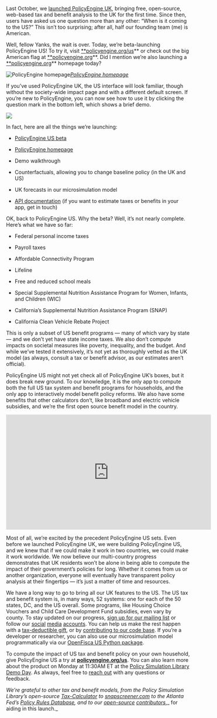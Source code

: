 Last October, we [launched PolicyEngine UK](https://blog.policyengine.org/make-everyone-a-policymaker-dc7b00bdb143), bringing free, open-source, web-based tax and benefit analysis to the UK for the first time. Since then, users have asked us one question more than any other: “When is it coming to the US?” This isn’t too surprising; after all, half our founding team (me) is American.

Well, fellow Yanks, the wait is over. Today, we’re beta-launching PolicyEngine US! To try it, visit [\*\*policyengine.org/us](http://policyengine.org/us)** or check out the big American flag at [**policyengine.org](https://policyengine.org/)**. Did I mention we’re also launching a [**policyengine.org](https://policyengine.org)\*\* homepage today?

![[PolicyEngine homepage](http://policyengine.org)](https://cdn-images-1.medium.com/max/7636/1*VWLFVXNrF1Gss2euuXE7tA.png)_[PolicyEngine homepage](http://policyengine.org)_

If you’ve used PolicyEngine UK, the US interface will look familiar, though without the society-wide impact page and with a different default screen. If you’re new to PolicyEngine, you can now see how to use it by clicking the question mark in the bottom left, which shows a brief demo.

![](https://cdn-images-1.medium.com/max/7636/1*S5B_j1lpVm6TuPnbZCzfYQ.png)

In fact, here are all the things we’re launching:

- [PolicyEngine US beta](https://policyengine.org/us)

- [PolicyEngine homepage](https://policyengine.org)

- Demo walkthrough

- Counterfactuals, allowing you to change baseline policy (in the UK and US)

- UK forecasts in our microsimulation model

- [API documentation](https://docs.google.com/document/d/1y-kRDOssYyRwEVTsntqGxoBtvFS4HKMQD-U0Ga9YzJE/) (if you want to estimate taxes or benefits in your app, get in touch)

OK, back to PolicyEngine US. Why the beta? Well, it’s not nearly complete. Here’s what we have so far:

- Federal personal income taxes

- Payroll taxes

- Affordable Connectivity Program

- Lifeline

- Free and reduced school meals

- Special Supplemental Nutrition Assistance Program for Women, Infants, and Children (WIC)

- California’s Supplemental Nutrition Assistance Program (SNAP)

- California Clean Vehicle Rebate Project

This is only a subset of US benefit programs — many of which vary by state — and we don’t yet have state income taxes. We also don’t compute impacts on societal measures like poverty, inequality, and the budget. And while we’ve tested it extensively, it’s not yet as thoroughly vetted as the UK model (as always, consult a tax or benefit advisor, as our estimates aren’t official).

PolicyEngine US might not yet check all of PolicyEngine UK’s boxes, but it does break new ground. To our knowledge, it is the only app to compute both the full US tax system and benefit programs for households, and the only app to interactively model benefit policy reforms. We also have some benefits that other calculators don’t, like broadband and electric vehicle subsidies, and we’re the first open source benefit model in the country.

<center><iframe width="560" height="315" src="https://www.youtube.com/embed/GUX665_cgbQ" frameborder="0" allowfullscreen></iframe></center>

Most of all, we’re excited by the precedent PolicyEngine US sets. Even before we launched PolicyEngine UK, we were building PolicyEngine US, and we knew that if we could make it work in two countries, we could make it work worldwide. We now believe our multi-country progress demonstrates that UK residents won’t be alone in being able to compute the impact of their government’s policies for long. Whether it comes from us or another organization, everyone will eventually have transparent policy analysis at their fingertips — it’s just a matter of time and resources.

We have a long way to go to bring all our UK features to the US. The US tax and benefit system is, in many ways, 52 systems: one for each of the 50 states, DC, and the US overall. Some programs, like Housing Choice Vouchers and Child Care Development Fund subsidies, even vary by county. To stay updated on our progress, [sign up for our mailing list](https://mailchi.mp/7b89fef927ca/general) or follow our [social](http://twitter.com/thepolicyengine) [media](http://facebook.com/thepolicyengine) [accounts](https://linkedin.com/company/thepolicyengine). You can help us make the rest happen with a [tax-deductible gift](https://opencollective.com/psl), or by [contributing to our code base](http://github.com/policyengine). If you’re a developer or researcher, you can also use our microsimulation model programmatically via our [OpenFisca US Python package](http://openfisca.us).

To compute the impact of US tax and benefit policy on your own household, give PolicyEngine US a try at [**policyengine.org/us**](https://policyengine.org/us). You can also learn more about the product on Monday at 11:30AM ET at the [Policy Simulation Library Demo Day](http://pslmodels.org/events.html). As always, feel free to [reach out](http://contact@policyengine.org) with any questions or feedback.

_We’re grateful to other tax and benefit models, from the Policy Simulation Library’s open-source [Tax-Calculator](http://taxcalc.pslmodels.org) to [snapscreener.com](https://www.snapscreener.com/) to the Atlanta Fed’s [Policy Rules Database](https://www.atlantafed.org/economic-mobility-and-resilience/advancing-careers-for-low-income-families/policy-rules-database), and to our [open-source](https://github.com/PolicyEngine/openfisca-us/graphs/contributors) [contributors](https://github.com/PolicyEngine/policyengine/graphs/contributors)_,_ for aiding in this launch._
